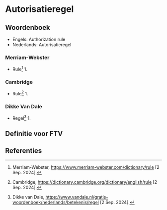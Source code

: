 # Autorisatieregel

## Woordenboek

- Engels: Authorization rule
- Nederlands: Autorisatieregel

### Merriam-Webster

- Rule[^1]
  1.

### Cambridge

- Rule[^2]
  1.

### Dikke Van Dale

- Regel[^3]
  1.

## Definitie voor FTV

## Referenties

[^1]: Merriam-Webster, https://www.merriam-webster.com/dictionary/rule [2 Sep. 2024].
[^2]: Cambridge, https://dictionary.cambridge.org/dictionary/english/rule [2 Sep. 2024].
[^3]: Dikke van Dale, https://www.vandale.nl/gratis-woordenboek/nederlands/betekenis/regel [2 Sep. 2024].
